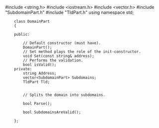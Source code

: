  #include <string.h>
    #include <iostream.h>
    #include <vector.h>
    #include "SubdomainPart.h"
    #include "TldPart.h"
    	using namespace std;
     
    	class DomainPart
    	{
     
    	public:
     
    	    // Default constructor (must have).
    	    DomainPart();
    	    // Set method plays the role of the init-constructor.
    	    void Set(const string& address);
    	    // Performs the validation.
    	    bool isValid();
    	private:
    	    string Address;
    	    vector<SubdomainPart> Subdomains;
    	    TldPart Tld;
     
     
    	    // Splits the domain into subdomains.
     
    	    bool Parse();
     
    	    bool SubdomainsAreValid();
     
    	};
